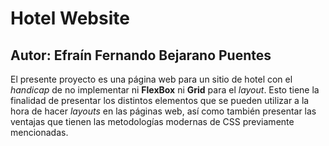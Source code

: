 # Hotel Website
## Autor: Efraín Fernando Bejarano Puentes

El presente proyecto es una página web para un sitio de hotel con el *handicap* de no implementar ni **FlexBox** ni **Grid** para el *layout*. Esto tiene la finalidad de presentar los distintos elementos que se pueden utilizar a la hora de hacer *layouts* en las páginas web, así como también presentar las ventajas que tienen las metodologías modernas de CSS previamente mencionadas.

